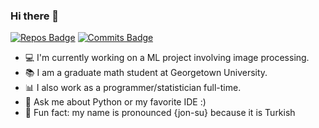 ### Hi there 👋

[![Repos Badge](https://badges.pufler.dev/repos/cansu-freeman)](https://badges.pufler.dev) 
[![Commits Badge](https://badges.pufler.dev/commits/monthly/cansu-freeman)](https://badges.pufler.dev)

- 💻 I'm currently working on a ML project involving image processing.
- 📚 I am a graduate math student at Georgetown University.
- 📊 I also work as a programmer/statistician full-time.
- 💬 Ask me about Python or my favorite IDE :)
- 🧿 Fun fact: my name is pronounced {jon-su} because it is Turkish


